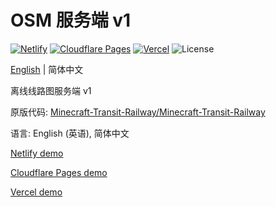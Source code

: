 # OSM 服务端 v1

[![Netlify](http://img.shields.io/netlify/0add044d-e962-42a2-8f2f-1fd918d57bc4?style=flat-square&logo=netlify&logoColor=white&label=Netlify)](//mtr-osm-example-v1.netlify.app)
[![Cloudflare Pages](https://badge.gteh.top/?url=http%3A%2F%2Fmtr-osm-example-v1.pages.dev&style=flat-square&logo=cloudflare&name=Cloudflare+Pages&logoColor=white)](//mtr-osm-example-v1.pages.dev)
[![Vercel](https://badge.gteh.top/vercel/mtr-osm-example-v1?style=flat-square&name=Vercel)](//mtr-osm-example-v1.vercel.app)
![License](https://img.shields.io/badge/License-MIT-blue?style=flat-square)

[English](//github.com/MTR-Offline-System-Map/server-v1/blob/main/README.md) | 简体中文

离线线路图服务端 v1

原版代码: [Minecraft-Transit-Railway/Minecraft-Transit-Railway](//github.com/Minecraft-Transit-Railway/Minecraft-Transit-Railway/tree/2525e23/resources/common/normal/assets/mtr/website)

语言: English (英语), 简体中文

[Netlify demo](//mtr-osm-example-v1.netlify.app/zh-Hans)

[Cloudflare Pages demo](//mtr-osm-example-v1.pages.dev/zh-Hans)

[Vercel demo](//mtr-osm-example-v1.vercel.app/zh-Hans)